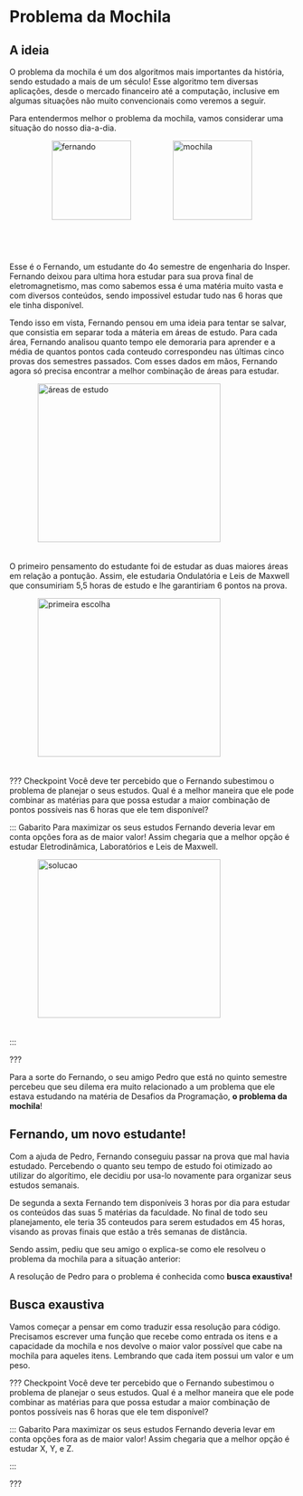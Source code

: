Problema da Mochila
===================

[comment]: <> (Imagem da mochila)


A ideia
--------

O problema da mochila é um dos algoritmos mais importantes da história, sendo estudado a mais de um século! Esse algoritmo tem diversas aplicações, desde o mercado financeiro até a computação, inclusive em algumas situações não muito convencionais como veremos a seguir. 

Para entendermos melhor o problema da mochila, vamos considerar uma situação do nosso dia-a-dia. 

<div style="height:200px;display:flex;justify-content:space-evenly;align-items:flex-start;">
    <img src="fernando.jpg" alt="fernando" width="140"/>
    <img src="mochila.jpg" alt="mochila" width="140"/>
</div>

Esse é o Fernando, um estudante do 4o semestre de engenharia do Insper. Fernando deixou para ultima hora estudar para sua prova final de eletromagnetismo, mas como sabemos essa é uma matéria muito vasta e com diversos conteúdos, sendo impossivel estudar tudo nas 6 horas que ele tinha disponível.

Tendo isso em vista, Fernando pensou em uma ideia para tentar se salvar, que consistia em separar toda a máteria em áreas de estudo. Para cada área, Fernando analisou quanto tempo ele demoraria para aprender e a média de quantos pontos cada conteudo correspondeu nas últimas cinco provas dos semestres passados. Com esses dados em mãos, Fernando agora só precisa encontrar a melhor combinação de áreas para estudar. 


[comment]: <> (Imagem das áreas)

<div style="height:300px;display:flex;justify-content:space-evenly;align-items:flex-start;">
    <img src="areas.png" alt="áreas de estudo" height="280" width="80%" />
</div>




O primeiro pensamento do estudante foi de estudar as duas maiores áreas em relação a pontução. Assim, ele estudaria Ondulatória e Leis de Maxwell que consumiriam 5,5 horas de estudo e lhe garantiriam 6 pontos na prova. 

[comment]: <> (Imagem da seleção dessa opção)
<div style="height:300px;display:flex;justify-content:space-evenly;align-items:flex-start;">
    <img src="1escolha.png" alt="primeira escolha" height="280" width="80%" />
</div>


??? Checkpoint 
Você deve ter percebido que o Fernando subestimou o problema de planejar o seus estudos. Qual é a melhor maneira que ele pode combinar as matérias para que possa estudar a maior combinação de pontos possíveis nas 6 horas que ele tem disponível?

::: Gabarito
Para maximizar os seus estudos Fernando deveria levar em conta opções fora as de maior valor! Assim chegaria que a melhor opção é estudar Eletrodinâmica, Laboratórios e Leis de Maxwell. 

[comment]: <> (Imagem da seleção da opção correta)

<div style="height:300px;display:flex;justify-content:space-evenly;align-items:flex-start;">
    <img src="solucao.png" alt="solucao" height="280" width="80%" />
</div>


:::

???

Para a sorte do Fernando, o seu amigo Pedro que está no quinto semestre percebeu que seu dilema era muito relacionado a um problema que ele estava estudando na matéria de Desafios da Programação, **o problema da mochila**! 

Fernando, um novo estudante!
---------------

Com a ajuda de Pedro, Fernando conseguiu passar na prova que mal havia estudado. Percebendo o quanto seu tempo de estudo foi otimizado ao utilizar do algorítimo, ele decidiu por usa-lo novamente para organizar seus estudos semanais. 

De segunda a sexta Fernando tem disponíveis 3 horas por dia para estudar os conteúdos das suas 5 matérias da faculdade. No final de todo seu planejamento, ele teria 35 conteudos para serem estudados em 45 horas, visando as provas finais que estão a três semanas de distância. 

Sendo assim, pediu que seu amigo o explica-se como ele resolveu o problema da mochila para a situação anterior:

[comment]: <> (animação do slide)

A resolução de Pedro para o problema é conhecida como **busca exaustiva!**

Busca exaustiva
---------------

Vamos começar a pensar em como traduzir essa resolução para código. Precisamos escrever uma função que recebe como entrada os itens e a capacidade da mochila e nos devolve o maior valor possível que cabe na mochila para aqueles itens. Lembrando que cada item possui um valor e um peso. 

??? Checkpoint 
Você deve ter percebido que o Fernando subestimou o problema de planejar o seus estudos. Qual é a melhor maneira que ele pode combinar as matérias para que possa estudar a maior combinação de pontos possíveis nas 6 horas que ele tem disponível?

::: Gabarito
Para maximizar os seus estudos Fernando deveria levar em conta opções fora as de maior valor! Assim chegaria que a melhor opção é estudar X, Y, e Z. 

[comment]: <> (Imagem da seleção da opção correta)
:::

???













